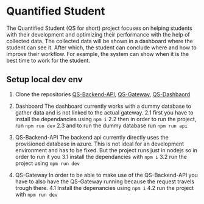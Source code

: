 # Quantified Student
The Quantified Student (QS for short) project focuses on helping students with their development and optimizing their performance with the help of collected data. The collected data will be shown in a dashboard where the student can see it. After which, the student can conclude where and how to improve their workflow. For example, the system can show when it is the best time to work for the student.

## Setup local dev env
1. Clone the repositories [QS-Backend-API](https://github.com/quantifiedstudent/QS-Backend-API), [QS-Gateway](https://github.com/quantifiedstudent/QS-Gateway), [QS-Dashbaord](https://github.com/quantifiedstudent/QS-Dashboard)

2. Dashboard
The dashboard currently works with a dummy database to gather data and is not linked to the actual gateway.
  2.1 first you have to install the dependancies using `npm i`
  2.2 then in order to run the project, run `npm run dev`
  2.3 and to run the dummy database run `npm run api`
  
3. QS-Backend-API
The backend api currently directly uses the provisioned database in azure. This is not ideal for an development environment and has to be fixed. But the project runs just in nodejs so in order to run it you
  3.1 install the dependancies with `npm i`
  3.2 run the project using `npm run dev`
  
 4. QS-Gateway
 In order to be able to make use of the QS-Backend-API you have to also have the QS-Gateway running because the request travels trough there.
  4.1 Install the depenancies using `npm i`
  4.2 run the project with `npm run dev`
